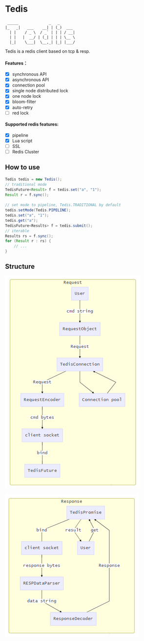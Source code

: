 # Tedis 
```
 _____              _   _
|_   _|   ___    __| | (_)  ___
  | |    / _ \  / _` | | | / __|
  | |   |  __/ | (_| | | | \__ \
  |_|    \___|  \__,_| |_| |___/
```
Tedis is a redis client based on tcp & resp.

#### Features：

- [x] synchronous API
- [x] asynchronous API
- [x] connection pool
- [x] single node distributed lock
- [x] one node lock
- [x] bloom-filter
- [x] auto-retry
- [ ] red lock

#### Supported redis features:

- [x] pipeline
- [x] Lua script
- [ ] SSL
- [ ] Redis Cluster

## How to use
```java
Tedis tedis = new Tedis();
// traditional mode
TedisFuture<Result> f = tedis.set("a", "1");
Result r = f.sync();

// set mode to pipeline, Tedis.TRADITIONAL by default
tedis.setMode(Tedis.PIPELINE);
tedis.set("a", "1");
tedis.get("a");
TedisFuture<Results> f = tedis.submit();
// iterable
Results rs = f.sync();
for (Result r : rs) {
    // ...
}
```

## Structure

![](/doc/Request.png)

![](doc/Response.png)

